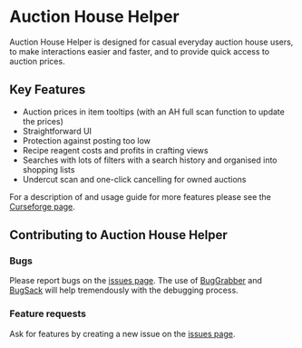 # Auction House Helper

Auction House Helper is designed for casual everyday auction house users, to make interactions easier and faster, and to provide quick access to auction prices.

## Key Features
* Auction prices in item tooltips (with an AH full scan function to update the prices)
* Straightforward UI
* Protection against posting too low
* Recipe reagent costs and profits in crafting views
* Searches with lots of filters with a search history and organised into shopping lists
* Undercut scan and one-click cancelling for owned auctions

For a description of and usage guide for more features please see the
[Curseforge page](https://www.curseforge.com/wow/addons/auction-house-helper).

## Contributing to Auction House Helper

### Bugs

Please report bugs on the
[issues page](https://github.com/SanjoSolutions/Auction-House-Helper/issues/new).
The use of 
[BugGrabber](https://www.curseforge.com/wow/addons/bug-grabber) and 
[BugSack](https://www.curseforge.com/wow/addons/bugsack) will help tremendously
with the debugging process.

### Feature requests

Ask for features by
creating a new issue on the
[issues page](https://github.com/SanjoSolutions/Auction-House-Helper/issues/new).
